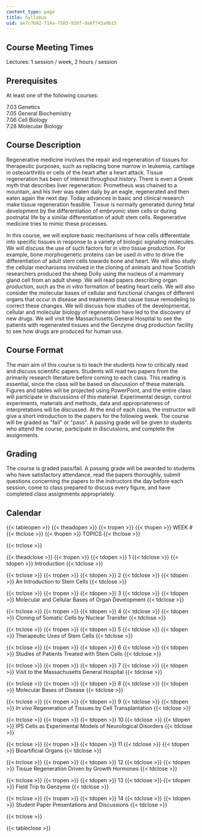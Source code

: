 ```yaml
---
content_type: page
title: Syllabus
uid: ae7c7b92-714a-7503-926f-da8f743a9b15
---
```


Course Meeting Times
--------------------

Lectures: 1 session / week, 2 hours / session

Prerequisites
-------------

At least one of the following courses:

7.03 Genetics  
7.05 General Biochemistry  
7.06 Cell Biology  
7.28 Molecular Biology

Course Description
------------------

Regenerative medicine involves the repair and regeneration of tissues for therapeutic purposes, such as replacing bone marrow in leukemia, cartilage in osteoarthritis or cells of the heart after a heart attack. Tissue regeneration has been of interest throughout history. There is even a Greek myth that describes liver regeneration: Prometheus was chained to a mountain, and his liver was eaten daily by an eagle, regenerated and then eaten again the next day. Today advances in basic and clinical research make tissue regeneration feasible. Tissue is normally generated during fetal development by the differentiation of embryonic stem cells or during postnatal life by a similar differentiation of adult stem cells. Regenerative medicine tries to mimic these processes.

In this course, we will explore basic mechanisms of how cells differentiate into specific tissues in response to a variety of biologic signaling molecules. We will discuss the use of such factors for _in vitro_ tissue production. For example, bone morphogenetic proteins can be used _in vitro_ to drive the differentiation of adult stem cells towards bone and heart. We will also study the cellular mechanisms involved in the cloning of animals and how Scottish researchers produced the sheep Dolly using the nucleus of a mammary gland cell from an adult sheep. We will read papers describing organ production, such as the _in vitro_ formation of beating heart cells. We will also consider the molecular bases of cellular and functional changes of different organs that occur in disease and treatments that cause tissue remodeling to correct these changes. We will discuss how studies of the developmental, cellular and molecular biology of regeneration have led to the discovery of new drugs. We will visit the Massachusetts General Hospital to see the patients with regenerated tissues and the Genzyme drug production facility to see how drugs are produced for human use.

Course Format
-------------

The main aim of this course is to teach the students how to critically read and discuss scientific papers. Students will read two papers from the primarily research literature before coming to each class. This reading is essential, since the class will be based on discussion of these materials. Figures and tables will be projected using PowerPoint, and the entire class will participate in discussions of this material. Experimental design, control experiments, materials and methods, data and appropriateness of interpretations will be discussed. At the end of each class, the instructor will give a short introduction to the papers for the following week. The course will be graded as "fail" or "pass". A passing grade will be given to students who attend the course, participate in discussions, and complete the assignments.

Grading
-------

The course is graded pass/fail. A passing grade will be awarded to students who have satisfactory attendance, read the papers thoroughly, submit questions concerning the papers to the instructors the day before each session, come to class prepared to discuss every figure, and have completed class assignments appropriately.

Calendar
--------

{{< tableopen >}}
{{< theadopen >}}
{{< tropen >}}
{{< thopen >}}
WEEK #
{{< thclose >}}
{{< thopen >}}
TOPICS
{{< thclose >}}

{{< trclose >}}

{{< theadclose >}}
{{< tropen >}}
{{< tdopen >}}
1
{{< tdclose >}}
{{< tdopen >}}
Introduction
{{< tdclose >}}

{{< trclose >}}
{{< tropen >}}
{{< tdopen >}}
2
{{< tdclose >}}
{{< tdopen >}}
An Introduction to Stem Cells
{{< tdclose >}}

{{< trclose >}}
{{< tropen >}}
{{< tdopen >}}
3
{{< tdclose >}}
{{< tdopen >}}
Molecular and Cellular Bases of Organ Development
{{< tdclose >}}

{{< trclose >}}
{{< tropen >}}
{{< tdopen >}}
4
{{< tdclose >}}
{{< tdopen >}}
Cloning of Somatic Cells by Nuclear Transfer
{{< tdclose >}}

{{< trclose >}}
{{< tropen >}}
{{< tdopen >}}
5
{{< tdclose >}}
{{< tdopen >}}
Therapeutic Uses of Stem Cells
{{< tdclose >}}

{{< trclose >}}
{{< tropen >}}
{{< tdopen >}}
6
{{< tdclose >}}
{{< tdopen >}}
Studies of Patients Treated with Stem Cells
{{< tdclose >}}

{{< trclose >}}
{{< tropen >}}
{{< tdopen >}}
7
{{< tdclose >}}
{{< tdopen >}}
Visit to the Massachusetts General Hospital
{{< tdclose >}}

{{< trclose >}}
{{< tropen >}}
{{< tdopen >}}
8
{{< tdclose >}}
{{< tdopen >}}
Molecular Bases of Disease
{{< tdclose >}}

{{< trclose >}}
{{< tropen >}}
{{< tdopen >}}
9
{{< tdclose >}}
{{< tdopen >}}
_In vivo_ Regeneration of Tissues by Cell Transplantation
{{< tdclose >}}

{{< trclose >}}
{{< tropen >}}
{{< tdopen >}}
10
{{< tdclose >}}
{{< tdopen >}}
IPS Cells as Experimental Models of Neurological Disorders
{{< tdclose >}}

{{< trclose >}}
{{< tropen >}}
{{< tdopen >}}
11
{{< tdclose >}}
{{< tdopen >}}
Bioartificial Organs
{{< tdclose >}}

{{< trclose >}}
{{< tropen >}}
{{< tdopen >}}
12
{{< tdclose >}}
{{< tdopen >}}
Tissue Regeneration Driven by Growth Hormones
{{< tdclose >}}

{{< trclose >}}
{{< tropen >}}
{{< tdopen >}}
13
{{< tdclose >}}
{{< tdopen >}}
Field Trip to Genzyme
{{< tdclose >}}

{{< trclose >}}
{{< tropen >}}
{{< tdopen >}}
14
{{< tdclose >}}
{{< tdopen >}}
Student Paper Presentations and Discussions
{{< tdclose >}}

{{< trclose >}}

{{< tableclose >}}